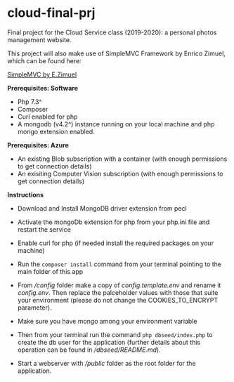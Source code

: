 # cloud-final-prj
Final project for the Cloud Service class (2019-2020): a personal photos management website.

This project will also make use of SimpleMVC Framework by Enrico Zimuel, which can be found here:

[SimpleMVC by E.Zimuel](https://github.com/ezimuel/SimpleMVC)

**Prerequisites: Software**
- Php 7.3^
- Composer
- Curl enabled for php
- A mongodb (v4.2^) instance running on your local machine and php mongo extension enabled.

**Prerequisites: Azure**
- An existing Blob subscription with a container (with enough permissions to get connection details)
- An exisiting Computer Vision subscription (with enough permissions to get connection details)


**Instructions**
- Download and Install MongoDB driver extension from pecl

- Activate the mongoDb extension for php from your php.ini file and restart the service

- Enable curl for php (if needed install the required packages on your machine)

- Run the `composer install` command from your terminal pointing to the main folder of this app

- From */config* folder make a copy of *config.template.env* and rename it *config.env*. Then replace the palceholder values with those that suite your environment (please do not change the COOKIES_TO_ENCRYPT parameter).

- Make sure you have mongo among your environment variable

- Then from your terminal run the command `php dbseed/index.php` to create the db user for the application (further details about this operation can be found in */dbseed/README.md*).

- Start a webserver with */public* folder as the root folder for the application.


